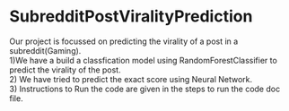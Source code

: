 # SubredditPostViralityPrediction
Our project is focussed on predicting the virality of a post in a subreddit(Gaming).<br />
1)We have a build a classfication model using RandomForestClassifier to predict the virality of the post.<br />
2) We have tried to predict the exact score using Neural Network.<br />
3) Instructions to Run the code are given in the steps to run the code doc file.
